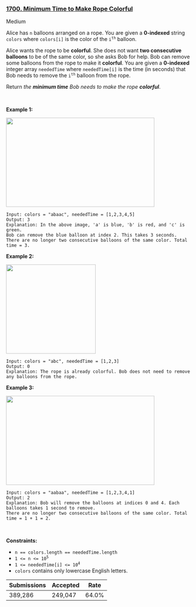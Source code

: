 ### [1700. Minimum Time to Make Rope Colorful](https://leetcode.com/problems/minimum-time-to-make-rope-colorful/description/?envType=daily-question&envId=2023-12-27)

Medium

Alice has `` n `` balloons arranged on a rope. You are given a __0-indexed__ string `` colors `` where `` colors[i] `` is the color of the <code>i<sup>th</sup></code> balloon.

Alice wants the rope to be __colorful__. She does not want __two consecutive balloons__ to be of the same color, so she asks Bob for help. Bob can remove some balloons from the rope to make it __colorful__. You are given a __0-indexed__ integer array `` neededTime `` where `` neededTime[i] `` is the time (in seconds) that Bob needs to remove the <code>i<sup>th</sup></code> balloon from the rope.

Return _the __minimum time__ Bob needs to make the rope __colorful___.

 

<strong class="example">Example 1:</strong>

<img alt="" src="https://assets.leetcode.com/uploads/2021/12/13/ballon1.jpg" style="width: 404px; height: 243px;"/>

```
Input: colors = "abaac", neededTime = [1,2,3,4,5]
Output: 3
Explanation: In the above image, 'a' is blue, 'b' is red, and 'c' is green.
Bob can remove the blue balloon at index 2. This takes 3 seconds.
There are no longer two consecutive balloons of the same color. Total time = 3.
```

<strong class="example">Example 2:</strong>

<img alt="" src="https://assets.leetcode.com/uploads/2021/12/13/balloon2.jpg" style="width: 244px; height: 243px;"/>

```
Input: colors = "abc", neededTime = [1,2,3]
Output: 0
Explanation: The rope is already colorful. Bob does not need to remove any balloons from the rope.
```

<strong class="example">Example 3:</strong>

<img alt="" src="https://assets.leetcode.com/uploads/2021/12/13/balloon3.jpg" style="width: 404px; height: 243px;"/>

```
Input: colors = "aabaa", neededTime = [1,2,3,4,1]
Output: 2
Explanation: Bob will remove the balloons at indices 0 and 4. Each balloons takes 1 second to remove.
There are no longer two consecutive balloons of the same color. Total time = 1 + 1 = 2.
```

 

__Constraints:__

*   `` n == colors.length == neededTime.length ``
*   <code>1 <= n <= 10<sup>5</sup></code>
*   <code>1 <= neededTime[i] <= 10<sup>4</sup></code>
*   `` colors `` contains only lowercase English letters.

| Submissions    | Accepted     | Rate   |
| -------------- | ------------ | ------ |
| 389,286 | 249,047 | 64.0% |